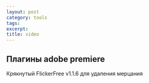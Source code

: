 ```yaml
---
layout: post
category: tools
tags:
excerpt:
title: video
---
```


## Плагины adobe premiere

Крякнутый FlickerFree v1.1.6 для удаления мерцания